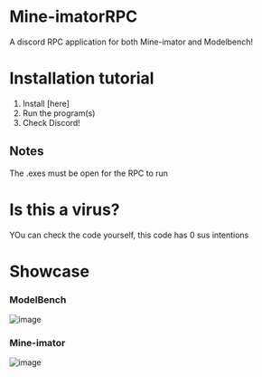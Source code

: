 # Mine-imatorRPC
A discord RPC application for both Mine-imator and Modelbench!

# Installation tutorial
1. Install [here]
2. Run the program(s)
3. Check Discord!


## Notes
The .exes must be open for the RPC to run

# Is this a virus?
YOu can check the code yourself, this code has 0 sus intentions


# Showcase

### ModelBench
![image](https://github.com/im-a-dweeb/Mine-imatorRPC/assets/127716957/84e68d86-323c-4875-842a-1779313398ba)

### Mine-imator
![image](https://github.com/im-a-dweeb/Mine-imatorRPC/assets/127716957/3587186c-696e-4176-8512-98fb185316fd)
